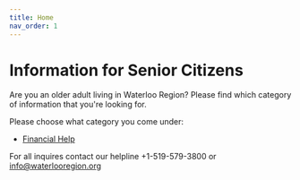 ```yaml
---
title: Home
nav_order: 1
---
```


# Information for Senior Citizens

Are you an older adult living in Waterloo Region? 
Please find which category of information that you're looking for.

Please choose what category you come under:

- [Financial Help](./docs/finance/financialhelp.md)



For all inquires contact our helpline +1-519-579-3800 or [info@waterlooregion.org](mailto:info@waterlooregion.org)
